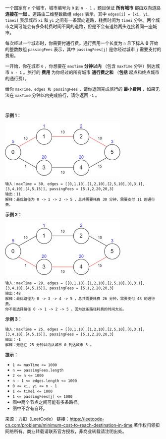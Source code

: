 一个国家有 ```n``` 个城市，城市编号为 ```0``` 到 ```n - 1``` ，题目保证 **所有城市** 都由双向道路 **连接在一起** 。道路由二维整数数组 ```edges``` 表示，其中 ```edges[i] = [xi, yi, timei]``` 表示城市 ```xi``` 和 ```yi``` 之间有一条双向道路，耗费时间为 ```timei``` 分钟。两个城市之间可能会有多条耗费时间不同的道路，但是不会有道路两头连接着同一座城市。

每次经过一个城市时，你需要付通行费。通行费用一个长度为 ```n``` 且下标从 **0** 开始的整数数组 ```passingFees``` 表示，其中 ```passingFees[j]``` 是你经过城市 ```j``` 需要支付的费用。

一开始，你在城市 ```0``` ，你想要在 ```maxTime``` **分钟以内** （包含 ```maxTime``` 分钟）到达城市 ```n - 1``` 。旅行的 **费用** 为你经过的所有城市 **通行费之和** （**包括** 起点和终点城市的通行费）。

给你 ```maxTime，edges 和 passingFees``` ，请你返回完成旅行的 **最小费用** ，如果无法在 ```maxTime``` 分钟以内完成旅行，请你返回 ```-1``` 。

 

**示例 1：**

![img1](./1928_1.png)
```
输入：maxTime = 30, edges = [[0,1,10],[1,2,10],[2,5,10],[0,3,1],[3,4,10],[4,5,15]], passingFees = [5,1,2,20,20,3]
输出：11
解释：最优路径为 0 -> 1 -> 2 -> 5 ，总共需要耗费 30 分钟，需要支付 11 的通行费。
```
**示例 2：**

![img2](./1928_2.png)
```
输入：maxTime = 29, edges = [[0,1,10],[1,2,10],[2,5,10],[0,3,1],[3,4,10],[4,5,15]], passingFees = [5,1,2,20,20,3]
输出：48
解释：最优路径为 0 -> 3 -> 4 -> 5 ，总共需要耗费 26 分钟，需要支付 48 的通行费。
你不能选择路径 0 -> 1 -> 2 -> 5 ，因为这条路径耗费的时间太长。
```
**示例 3：**
```
输入：maxTime = 25, edges = [[0,1,10],[1,2,10],[2,5,10],[0,3,1],[3,4,10],[4,5,15]], passingFees = [5,1,2,20,20,3]
输出：-1
解释：无法在 25 分钟以内从城市 0 到达城市 5 。
```

**提示：**

* ```1 <= maxTime <= 1000```
* ```n == passingFees.length```
* ```2 <= n <= 1000```
* ```n - 1 <= edges.length <= 1000```
* ```0 <= xi, yi <= n - 1```
* ```1 <= timei <= 1000```
* ```1 <= passingFees[j] <= 1000 ```
* 图中两个节点之间可能有多条路径。
* 图中不含有自环。

来源：力扣（LeetCode）
链接：https://leetcode-cn.com/problems/minimum-cost-to-reach-destination-in-time
著作权归领扣网络所有。商业转载请联系官方授权，非商业转载请注明出处。